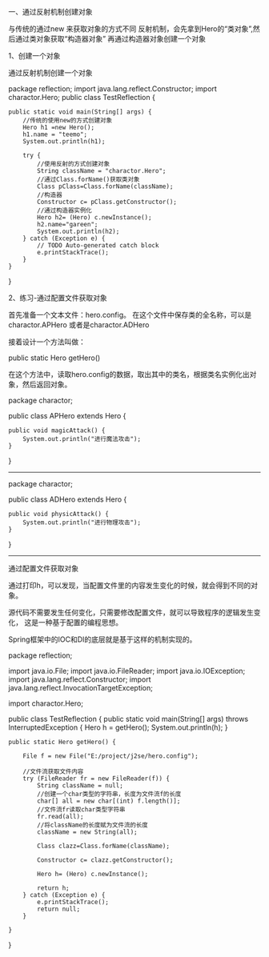 一、通过反射机制创建对象

与传统的通过new 来获取对象的方式不同
反射机制，会先拿到Hero的“类对象”,然后通过类对象获取“构造器对象”
再通过构造器对象创建一个对象

1、创建一个对象

通过反射机制创建一个对象

package reflection;
import java.lang.reflect.Constructor;
import charactor.Hero;
public class TestReflection {
  
    public static void main(String[] args) {
        //传统的使用new的方式创建对象
        Hero h1 =new Hero();
        h1.name = "teemo";
        System.out.println(h1);
          
        try {
            //使用反射的方式创建对象
            String className = "charactor.Hero";
            //通过Class.forName()获取类对象
            Class pClass=Class.forName(className);
            //构造器
            Constructor c= pClass.getConstructor();
            //通过构造器实例化
            Hero h2= (Hero) c.newInstance();
            h2.name="gareen";
            System.out.println(h2);
        } catch (Exception e) {
            // TODO Auto-generated catch block
            e.printStackTrace();
        }
    }
}


2、练习-通过配置文件获取对象 

首先准备一个文本文件：hero.config。 在这个文件中保存类的全名称，可以是charactor.APHero 或者是charactor.ADHero

接着设计一个方法叫做：
 
public static Hero getHero()
 


在这个方法中，读取hero.config的数据，取出其中的类名，根据类名实例化出对象，然后返回对象。

package charactor;
  
public class APHero extends Hero {
  
    public void magicAttack() {
        System.out.println("进行魔法攻击");
    }
  
}

------------------------------------------------------------------------

package charactor;
  
public class ADHero extends Hero {
  
    public void physicAttack() {
        System.out.println("进行物理攻击");
    }
  
}

------------------------------------------------------------------------
通过配置文件获取对象

通过打印h，可以发现，当配置文件里的内容发生变化的时候，就会得到不同的对象。

源代码不需要发生任何变化，只需要修改配置文件，就可以导致程序的逻辑发生变化， 这是一种基于配置的编程思想。

Spring框架中的IOC和DI的底层就是基于这样的机制实现的。

package reflection;
 
import java.io.File;
import java.io.FileReader;
import java.io.IOException;
import java.lang.reflect.Constructor;
import java.lang.reflect.InvocationTargetException;
 
import charactor.Hero;
 
public class TestReflection {
    public static void main(String[] args) throws InterruptedException {
        Hero h = getHero();
        System.out.println(h);
    }
 
    public static Hero getHero() {
 
        File f = new File("E:/project/j2se/hero.config"); 
 
        //文件流获取文件内容
        try (FileReader fr = new FileReader(f)) {
            String className = null;
            //创建一个char类型的字符串，长度为文件流f的长度    
            char[] all = new char[(int) f.length()];               
            //文件流fr读取char类型字符串
            fr.read(all);
            //将className的长度赋为文件流的长度
            className = new String(all);
            
            Class clazz=Class.forName(className);

            Constructor c= clazz.getConstructor();

            Hero h= (Hero) c.newInstance();

            return h;
        } catch (Exception e) {
            e.printStackTrace();
            return null;
        }
         
    }
}